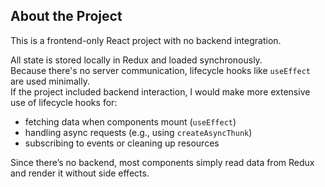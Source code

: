 ## About the Project

This is a frontend-only React project with no backend integration.

All state is stored locally in Redux and loaded synchronously.  
Because there's no server communication, lifecycle hooks like `useEffect` are used minimally.  
If the project included backend interaction, I would make more extensive use of lifecycle hooks for:

- fetching data when components mount (`useEffect`)
- handling async requests (e.g., using `createAsyncThunk`)
- subscribing to events or cleaning up resources

Since there’s no backend, most components simply read data from Redux and render it without side effects.
